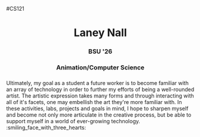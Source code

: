 #CS121
<h1 align="center"> Laney Nall 
<h3 align="center"> BSU '26 
<h3 align="center"> Animation/Computer Science
<h3></h3>Ultimately, my goal as a student a future worker is to become familiar with an array of technology in order to further my efforts of being a well-rounded artist. The artistic expression takes many forms and through interacting with all of it's facets, one may embellish the art they're more familiar with. In these activities, labs, projects and goals in mind, I hope to sharpen myself and become not only more articulate in the creative process, but be able to support myself in a world of ever-growing technology. :smiling_face_with_three_hearts:	
